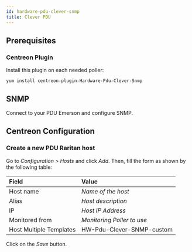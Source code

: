 ```yaml
---
id: hardware-pdu-clever-snmp
title: Clever PDU
---
```


## Prerequisites

### Centreon Plugin

Install this plugin on each needed poller:

``` shell
yum install centreon-plugin-Hardware-Pdu-Clever-Snmp
```

## SNMP

Connect to your PDU Emerson and configure SNMP.

## Centreon Configuration

### Create a new PDU Raritan host

Go to *Configuration \> Hosts* and click *Add*. Then, fill the form as shown by
the following table:

| Field                   | Value                      |
| :---------------------- | :------------------------- |
| Host name               | *Name of the host*         |
| Alias                   | *Host description*         |
| IP                      | *Host IP Address*          |
| Monitored from          | *Monitoring Poller to use* |
| Host Multiple Templates | HW-Pdu-Clever-SNMP-custom  |

Click on the *Save* button.
